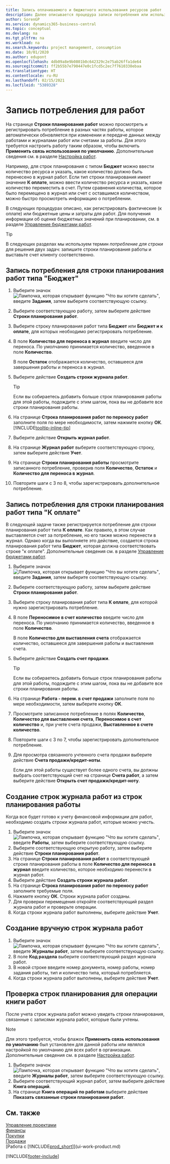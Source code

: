 ```yaml
---
title: Запись оплачиваемого и бюджетного использования ресурсов работ | Документация Майкрософт
description: Далее описывается процедура записи потребления или использования товаров или ресурсов в работах для целей управления проектами.
author: SorenGP
ms.service: dynamics365-business-central
ms.topic: conceptual
ms.devlang: na
ms.tgt_pltfrm: na
ms.workload: na
ms.search.keywords: project management, consumption
ms.date: 10/01/2020
ms.author: edupont
ms.openlocfilehash: 4db09a8e9b0801b0c642329c2e75ab26ffa1de64
ms.sourcegitcommit: ff2b55b7e790447e0c1fcd5c2ec7f7610338ebaa
ms.translationtype: HT
ms.contentlocale: ru-RU
ms.lasthandoff: 02/15/2021
ms.locfileid: "5389328"
---
```

# <a name="record-usage-for-jobs"></a>Запись потребления для работ

На странице **Строки планирования работ** можно просмотреть и регистрировать потребление в разных частях работы, которое автоматически обновляется при изменении и передаче данных между работами и журналами работ или счетами за работы. Для этого требуется настроить работу таким образом, чтобы включить **Применить связь использования по умолчанию**. Дополнительные сведения см. в разделе [Настройка работ](projects-how-setup-jobs.md).  

Например, для строк планирования с типом **Бюджет** можно ввести количество ресурса и указать, какое количество должно быть перенесено в журнал работ. Если тип строки планирования имеет значение **К оплате**, можно ввести количество ресурса и указать, какое количество переместить в счет. Путем сравнения количества, которое было перемещено в журнал или счет с оставшимся количеством, можно быстро просмотреть информацию о потреблении.

В следующих процедурах описано, как регистрировать фактические (к оплате) или бюджетные цены и затраты для работ. Для получения информации об оценке бюджетных значений при планировании, см. в разделе [Управление бюджетами работ](projects-how-manage-budgets.md).  

> [!TIP]
> В следующих разделах мы используем термин *потребление для строки* для решения двух задач: запишите строки планирования работы и выставьте счет клиенту соответственно.

## <a name="to-record-usage-for-a-job-planning-line-of-type-budget"></a>Запись потребления для строки планирования работ типа "Бюджет"

1. Выберите значок ![Лампочка, которая открывает функцию "Что вы хотите сделать"](media/ui-search/search_small.png "Что вы хотите сделать"), введите **Задания**, затем выберите соответствующую ссылку.  
2. Выберите соответствующую работу, затем выберите действие **Строки планирования работ**.
3. Выберите строку планирования работ типа **Бюджет** или **Бюджет и к оплате**, для которых необходимо регистрировать потребление.
4. В поле **Количество для переноса в журнал** введите число для переноса. По умолчанию принимается количество, введенное в поле **Количество**.

    В поле **Остаток** отображается количество, оставшееся для завершения работы и переноса в журнал.  
5. Выберите действие **Создать строки журнала работ**.

    > [!TIP]
    > Если вы собираетесь добавить больше строк планирования работы для этой работы, подождите с этим шагом, пока вы не добавите все строки планирования работы.
6. На странице **Строка планирования работ по переносу работ** заполните поля по мере необходимости, затем нажмите кнопку **ОК**. [!INCLUDE[tooltip-inline-tip](includes/tooltip-inline-tip_md.md)]
7. Выберите действие **Открыть журнал работ**.  
8. На странице **Журнал работ** выберите соответствующую строку, затем выберите действие **Учет**.
9. На странице **Строки планирования работы** просмотрите записанного потребление, проверив поля **Количество**, **Остаток** и **Количество для переноса в журнал**.  
10. Повторите шаги с 3 по 8, чтобы зарегистрировать дополнительное потребление.  

## <a name="to-record-usage-for-a-job-planning-line-of-type-billable"></a>Запись потребления для строки планирования работ типа "К оплате"

В следующей задаче также регистрируется потребление для строки планирования работ типа **К оплате**. Как правило, в этом случае выставляется счет за потребление, но его также можно перенести в журнал. Однако когда вы выполняете это действие, создается строка планирования работ типа **Бюджет**, которая должна соответствовать строке "к оплате". Дополнительные сведения см. в разделе [Управление бюджетами работ](projects-how-manage-budgets.md).

1. Выберите значок ![Лампочка, которая открывает функцию "Что вы хотите сделать"](media/ui-search/search_small.png "Что вы хотите сделать"), введите **Задания**, затем выберите соответствующую ссылку.
2. Выберите соответствующую работу, затем выберите действие **Строки планирования работ**.  
3. Выберите строку планирования работ типа **К оплате**, для которой нужно зарегистрировать потребление.
4. В поле **Переносимое в счет количество** введите число для переноса. По умолчанию принимается количество, введенное в поле **Количество**.

    В поле **Количество для выставления счета** отображается количество, оставшееся для завершения работы и выставления счета.  
5. Выберите действие **Создать счет продажи**.

    > [!TIP]
    > Если вы собираетесь добавить больше строк планирования работы для этой работы, подождите с этим шагом, пока вы не добавите все строки планирования работы.
6. На странице **Работа - перем. в счет продажи** заполните поля по мере необходимости, затем выберите кнопку **ОК**.
7. Просмотрите записанное потребление в полях **Количество**, **Количество для выставления счета**, **Переносимое в счет количество** и, при учете счета продажи, **Выставленное в счете количество**.
8. Повторите шаги с 3 по 7, чтобы зарегистрировать дополнительное потребление.  
9. Для просмотра связанного учтенного счета продажи выберите действие **Счета продажи/кредит-ноты**.  

    Если для этой работы существует более одного счета, вы должны выбрать соответствующий счет на странице **Счета работ**, а затем выберите действие **Открыть счет продажи/кредит-ноту**.  

## <a name="to-create-job-journal-lines-from-job-planning-lines"></a>Создание строк журнала работ из строк планирования работы

Когда все будет готово к учету финансовой информации для работ, необходимо создать строки журнала работ, которые можно учесть.

1. Выберите значок ![Лампочка, которая открывает функцию "Что вы хотите сделать"](media/ui-search/search_small.png "Что вы хотите сделать"), введите **Работы**, затем выберите соответствующую ссылку.  
2. Выберите соответствующую открытую работу, затем выберите действие **Строки планирования работ**.  
3. На странице **Строки планирования работ** в соответствующей строке планирования работы в поле **Количество для переноса в журнал** введите количество, которое необходимо перенести в журнал работ.  
4. Выберите действие **Создать строки журнала работ**.
5. На странице **Строка планирования работ по переносу работ** заполните требуемые поля.  
6. Нажмите кнопку **ОК**. Строки журнала работ созданы.
7. Для проверки перемещения откройте соответствующий раздел журнала работ и проверьте операции.  
8. Когда строки журнала работ выполнены, выберите действие **Учет**.  

## <a name="to-create-job-journal-lines-manually"></a>Создание вручную строк журнала работ

1. Выберите значок ![Лампочка, которая открывает функцию "Что вы хотите сделать"](media/ui-search/search_small.png "Что вы хотите сделать"), введите **Журналы работ**, затем выберите соответствующую ссылку.  
2. В поле **Код раздела** выберите соответствующий раздел журнала работ.  
3. В новой строке введите номер документа, номер работы, номер задания работы, тип и количество типа, который потребляется.  
4. Когда строки журнала работ выполнены, выберите действие **Учет**.  

## <a name="to-review-planning-lines-for-a-job-ledger-entry"></a>Проверка строк планирования для операции книги работ

После учета строк журнала работ можно увидеть строки планирования, связанные с записями журнала работ, которые были учтены.

> [!NOTE]  
> Для этого требуется, чтобы флажок **Применить связь использования по умолчанию** был установлен для данной работы или являлся настройкой по умолчанию для всех работ в организации. Дополнительные сведения см. в разделе [Настройка работ](projects-how-setup-jobs.md).  

1. Выберите значок ![Лампочка, которая открывает функцию "Что вы хотите сделать"](media/ui-search/search_small.png "Что вы хотите сделать"), введите **Журналы работ**, затем выберите соответствующую ссылку.  
2. Выберите соответствующий журнал работ, затем выберите действие **Книга операций**.  
3. На странице **Книга операций по работам** выберите действие **Показать связанные строки планирования работ**.

## <a name="see-also"></a>См. также
[Управление проектами](projects-manage-projects.md)  
[Финансы](finance.md)  
[Покупки](purchasing-manage-purchasing.md)         
[Продажи](sales-manage-sales.md)      
[Работа с [!INCLUDE[prod_short](includes/prod_short.md)]](ui-work-product.md)  


[!INCLUDE[footer-include](includes/footer-banner.md)]